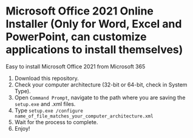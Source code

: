 # Microsoft Office 2021 Online Installer (Only for Word, Excel and PowerPoint, can customize applications to install themselves)
Easy to install Microsoft Office 2021 from Microsoft 365
1. Download this repository.
2. Check your computer architecture (32-bit or 64-bit, check in System Type).
3. Open `Command Prompt`, navigate to the path where you are saving the `setup.exe` and .xml files.
4. Type `setup.exe /configure name_of_file_matches_your_computer_architecture.xml`
5. Wait for the process to complete.
6. Enjoy!
